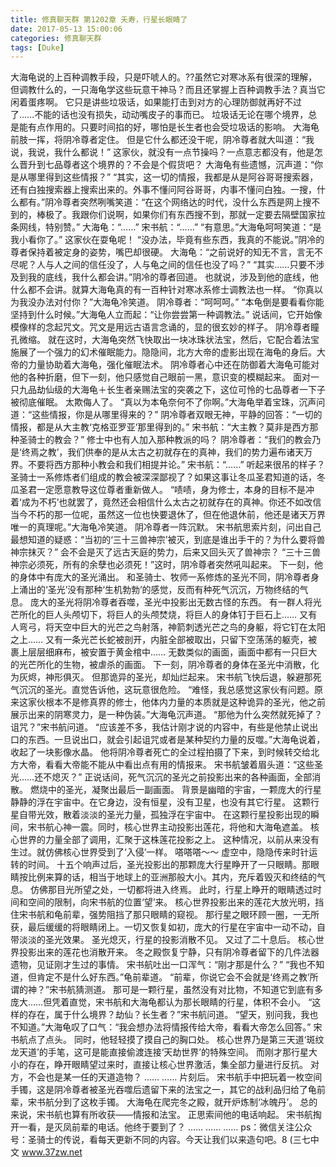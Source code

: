 ```yaml
---
title: 修真聊天群 第1202章 夭寿，行星长眼睛了
date: 2017-05-13 15:00:06
categories: 修真聊天群
tags: [Duke]
---
```


大海龟说的上百种调教手段，只是吓唬人的。??虽然它对寒冰系有很深的理解，但调教什么的，一只海龟学这些玩意干神马？而且还掌握上百种调教手法？真当它闲着蛋疼啊。
它只是讲些垃圾话，如果能打击到对方的心理防御就再好不过了……不能的话也没有损失，动动嘴皮子的事而已。
垃圾话无论在哪个境界，总是能有点作用的。只要时间掐的好，哪怕是长生者也会受垃圾话的影响。
大海龟前肢一挥，将阴冷尊者定住。
但是它什么都还没干呢，阴冷尊者就大叫道：“我说，我说，我什么都说！”
这家伙，就没有一点节操吗？一点意志都没有，他是怎么晋升到七品尊者这个境界的？不会是个假货吧？
大海龟有些遗憾，沉声道：“你是从哪里得到这些情报？”
“其实，这一切的情报，我都是从是阿谷哥哥搜索器，还有白独搜索器上搜索出来的。外事不懂问阿谷哥哥，内事不懂问白独。一搜，什么都有。”阴冷尊者突然咧嘴笑道：“在这个网络达的时代，没什么东西是网上搜不到的，棒极了。我跟你们说啊，如果你们有东西搜不到，那就一定要去隔壁国家拉条网线，特别赞。”
大海龟：“……”
宋书航：“……”
“有意思。”大海龟呵呵笑道：“是我小看你了。”
这家伙在耍龟呢！
“没办法，毕竟有些东西，我真的不能说。”阴冷的尊者保持着被定身的姿势，嘴巴却很硬。
大海龟：“之前说好的知无不言，言无不尽呢？人与人之间的信任没了，人与龟之间的信任也没了吗？”
“其实……只要不涉及到我的底线，我什么都会讲。”阴冷的尊者回道。
也就说，涉及到他的底线，他什么都不会讲。就算大海龟真的有一百种针对寒冰系修士调教法也一样。
“你真以为我没办法对付你？”大海龟冷笑道。
阴冷尊者：“呵呵呵。”
“本龟倒是要看看你能坚持到什么时候。”大海龟人立而起：“让你尝尝第一种调教法。”
说话间，它开始像模像样的念起咒文。咒文是用远古语言念诵的，显的很玄妙的样子。
阴冷尊者瞳孔微缩。
就在这时，大海龟突然飞快取出一块冰珠状法宝，然后，它配合着法宝施展了一个强力的幻术催眠能力。隐隐间，北方大帝的虚影出现在海龟的身后。大帝的力量协助着大海龟，强化催眠法术。
阴冷尊者心中还在防御着大海龟可能对他的各种折磨，但下一刻，他只感觉自己眼前一黑，意识变的模糊起来。
面对一只九品劫仙级的大海龟＋长生者亲赐法宝的突袭之下，这位可怜的七品尊者一下子被彻底催眠。
太欺侮人了。
“真以为本龟奈何不了你啊。”大海龟举着宝珠，沉声问道：“这些情报，你是从哪里得来的？”
阴冷尊者双眼无神，平静的回答：“一切的情报，都是从大主教‘克格亚罗亚’那里得到的。”
宋书航：“大主教？莫非是西方那种圣骑士的教会？”
修士中也有人加入那种教派的吗？
阴冷尊者：“我们的教会乃是‘终焉之教’，我们供奉的是从太古之初就存在的真神，我们的势力遍布诸天万界。不要将西方那种小教会和我们相提并论。”
宋书航：“……”
听起来很吊的样子？
圣骑士一系修炼者们组成的教会被深深鄙视了？如果这事让冬瓜圣君知道的话，冬瓜圣君一定愿意教导这位尊者重新做人。
“啧啧，身为修士，本身的目标不是冲着‘成为不朽’也就罢了，竟然还会相信什么太古之初就存在的真神。你还不如改信当今不朽的那一位呢，虽然这一位也快要退休了，但在他退休前，他还是诸天万界唯一的真理呢。”大海龟冷笑道。
阴冷尊者一阵沉默。
宋书航思索片刻，问出自己最想知道的疑惑：“当初的‘三十三兽神宗’被灭，到底是谁出手干的？为什么要将兽神宗抹灭？”
会不会是灭了远古天庭的势力，后来又回头灭了兽神宗？
“三十三兽神宗必须死，所有的余孽也必须死！”这时，阴冷尊者突然吼叫起来。
下一刻，他的身体中有庞大的圣光涌出。
和圣骑士、牧师一系修炼的圣光不同，阴冷尊者身上涌出的‘圣光’没有那种‘生机勃勃’的感觉，反而有种死气沉沉，万物终结的气息。
庞大的圣光将阴冷尊者吞噬，圣光中投影出无数古怪的东西。
有一群人将光芒所化的巨人头颅切下，将巨人的头颅焚烧，将巨人的身体钉于巨石上……
又有人弯弓，将天空中巨大的光芒之鸟射落，神箭刺透光芒之鸟的身躯，将它钉在太阳之上……
又有一条光芒长蛇被剖开，内脏全部被取出，只留下空荡荡的躯壳，被裹上层层细麻布，被安置于黄金棺中……
无数类似的画面，画面中都有一只巨大的光芒所化的生物，被虐杀的画面。
下一刻，阴冷尊者的身体在圣光中消散，化为灰烬，神形俱灭。
但那诡异的圣光，却灿烂起来。
宋书航飞快后退，躲避那死气沉沉的圣光。直觉告诉他，这玩意很危险。
“难怪，我总感觉这家伙有问题。原来这家伙根本不是修真界的修士，他体内力量的本质就是这种诡异的圣光，他之前展示出来的阴寒灵力，是一种伪装。”大海龟沉声道。
“那他为什么突然就死掉了？诅咒？”宋书航问道。
“应该差不多，我估计刚才说的内容中，有些是他禁止说出口的东西。一旦说出口，就会引起诅咒或者是某种契约力量的反噬。”大海龟说着，收起了一块影像水晶。
他将阴冷尊者死亡的全过程拍摄了下来，到时候转交给北方大帝，看看大帝能不能从中看出点有用的情报来。
宋书航皱着眉头道：“这些圣光……还不熄灭？”
正说话间，死气沉沉的圣光之前投影出来的各种画面，全部消散。
燃烧中的圣光，凝聚出最后一副画面。
背景是幽暗的宇宙，一颗庞大的行星静静的浮在宇宙中。在它身边，没有恒星，没有卫星，也没有其它行星。
这颗行星自带光效，散着淡淡的圣光力量，孤独浮在宇宙中。
在这颗行星投影出现的瞬间，宋书航心神一震。同时，核心世界主动投影出莲花，将他和大海龟遮盖。
核心世界的力量全部了调用，汇聚于这株莲花投影之上。
这种情况，以前从来没有生过。就仿佛核心世界受到了‘入侵’一样。
嗒嗒嗒～～
虚空中，隐隐传来时针运转的时间。
十五个响声过后，圣光投影出的那颗庞大行星睁开了一只眼睛。那眼睛按比例来算的话，相当于地球上的亚洲那般大小。其内，充斥着毁灭和终结的气息。
仿佛那目光所望之处，一切都将进入终焉。
此时，行星上睁开的眼睛透过时间和空间的限制，向宋书航的位置‘望’来。
核心世界投影出来的莲花大放光明，挡住宋书航和龟前辈，强势阻挡了那只眼睛的窥视。
那行星之眼环顾一圈，一无所获，最后缓缓的将眼睛闭上。一切又恢复如初，庞大的行星在宇宙中一动不动，自带淡淡的圣光效果。
圣光熄灭，行星的投影消散不见。
又过了二十息后。
核心世界投影出来的莲花也消散开来。
冬之殿恢复宁静，只有阴冷尊者留下的几件法器遗物，见证刚才生过的事情。
宋书航吐出一口浑气：“刚才那是什么？”
“我也不知道，但肯定不是什么好东西。”龟前辈道。
“前辈，你说它会不会就是‘终焉之教’所谓的神？”宋书航猜测道。
那可是一颗行星，虽然没有对比物，不知道它到底有多庞大……但凭着直觉，宋书航和大海龟都认为那长眼睛的行星，体积不会小。
“这样的存在，属于什么境界？劫仙？长生者？”宋书航问道。
“望天，别问我，我也不知道。”大海龟叹了口气：“我会想办法将情报传给大帝，看看大帝怎么回答。”
宋书航点了点头。
同时，他轻轻摸了摸自己的胸口处。
核心世界乃是第三天道‘斑纹龙天道’的手笔，这可是能直接偷渡连接‘天劫世界’的特殊空间。
而刚才那行星大小的存在，睁开眼睛望过来时，直接让核心世界激活，集全部力量进行反抗。
对方，不会也是某一任的天道造物？
……
……
片刻后。
宋书航手中把玩着一枚空间手镯，这是阴冷尊者被圣光吞噬后遗留下来的法宝之一，其它的战利品归给了龟前辈，宋书航分到了这枚手镯。
大海龟在爬完冬之殿，就开炉炼制‘冰魄丹’。
总的来说，宋书航也算有所收获——情报和法宝。
正思索间他的电话响起。
宋书航掏开一看，是灭凤前辈的电话。他终于要到了？
……
……
……
ps：微信关注公众号：圣骑士的传说，看每天更新不同的内容。今天让我们以来造句吧。8
(三七中文 www.37zw.net